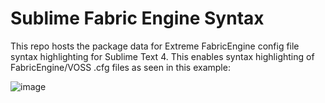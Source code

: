 # Sublime Fabric Engine Syntax
This repo hosts the package data for Extreme FabricEngine config file syntax highlighting for Sublime Text 4. This enables syntax highlighting of FabricEngine/VOSS .cfg files as seen in this example:

![image](https://github.com/stepcg/SublimeFabricEngineSyntax/assets/343550/1e199efa-74ed-4cd2-801e-2735e96e13de)
